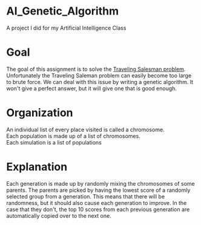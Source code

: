 # AI_Genetic_Algorithm
A project I did for my Artificial Intelligence Class

# Goal  
The goal of this assignment is to solve the [Traveling Salesman problem](https://en.wikipedia.org/wiki/Travelling_salesman_problem). Unfortunately the Traveling Saleman problem can easily become too large to brute force. We can deal with this issue by writing a genetic algorithm. It won't give a perfect answer, but it will give one that is good enough.

# Organization
An individual list of every place visited is called a chromosome.  
Each population is made up of a list of chromosomes.  
Each simulation is a list of populations  

# Explanation
Each generation is made up by randomly mixing the chromosomes of some parents. The parents are picked by having the lowest score of a randomly selected group from a generation. This means that there will be randomness, but it should also cause each generation to improve. In the case that they don't, the top 10 scores from each previous generation are automatically copied over to the next one.
